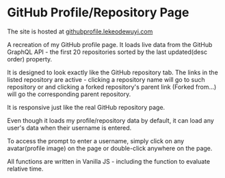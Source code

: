 # GitHub Profile/Repository Page

The site is hosted at  [githubprofile.lekeodewuyi.com](https://githubprofile.lekeodewuyi.com)


A recreation of my GitHub profile page. It loads live data from the GitHub GraphQL API - the first 20 repositories sorted by the last updated(desc order) property.

It is designed to look exactly like the GitHub repository tab. The links in the listed repository are active - clicking a repository name will go to such repository or and clicking a forked repository's parent link (Forked from...<link>) will go the corresponding parent repository.

It is responsive just like the real GitHub repository page.

Even though it loads my profile/repository data by default, it can load any user's data when their username is entered.

To access the prompt to enter a username, simply click on any avatar(profile image) on the page or double-click anywhere on the page.

All functions are written in Vanilla JS - including the function to evaluate relative time.